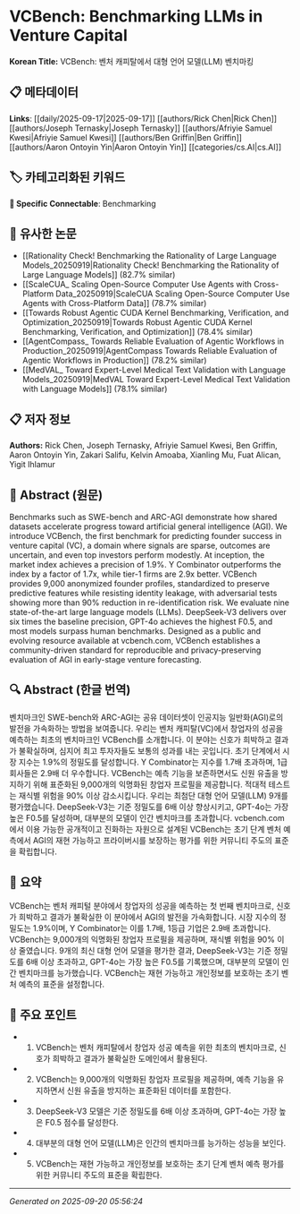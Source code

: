 # VCBench: Benchmarking LLMs in Venture Capital

**Korean Title:** VCBench: 벤처 캐피탈에서 대형 언어 모델(LLM) 벤치마킹

## 📋 메타데이터

**Links**: [[daily/2025-09-17|2025-09-17]] [[authors/Rick Chen|Rick Chen]] [[authors/Joseph Ternasky|Joseph Ternasky]] [[authors/Afriyie Samuel Kwesi|Afriyie Samuel Kwesi]] [[authors/Ben Griffin|Ben Griffin]] [[authors/Aaron Ontoyin Yin|Aaron Ontoyin Yin]] [[categories/cs.AI|cs.AI]]

## 🏷️ 카테고리화된 키워드
**🔗 Specific Connectable**: Benchmarking

## 🔗 유사한 논문
- [[Rationality Check! Benchmarking the Rationality of Large Language Models_20250919|Rationality Check! Benchmarking the Rationality of Large Language Models]] (82.7% similar)
- [[ScaleCUA_ Scaling Open-Source Computer Use Agents with Cross-Platform Data_20250919|ScaleCUA Scaling Open-Source Computer Use Agents with Cross-Platform Data]] (78.7% similar)
- [[Towards Robust Agentic CUDA Kernel Benchmarking, Verification, and Optimization_20250919|Towards Robust Agentic CUDA Kernel Benchmarking, Verification, and Optimization]] (78.4% similar)
- [[AgentCompass_ Towards Reliable Evaluation of Agentic Workflows in Production_20250919|AgentCompass Towards Reliable Evaluation of Agentic Workflows in Production]] (78.2% similar)
- [[MedVAL_ Toward Expert-Level Medical Text Validation with Language Models_20250919|MedVAL Toward Expert-Level Medical Text Validation with Language Models]] (78.1% similar)

## 📋 저자 정보

**Authors:** Rick Chen, Joseph Ternasky, Afriyie Samuel Kwesi, Ben Griffin, Aaron Ontoyin Yin, Zakari Salifu, Kelvin Amoaba, Xianling Mu, Fuat Alican, Yigit Ihlamur

## 📄 Abstract (원문)

Benchmarks such as SWE-bench and ARC-AGI demonstrate how shared datasets
accelerate progress toward artificial general intelligence (AGI). We introduce
VCBench, the first benchmark for predicting founder success in venture capital
(VC), a domain where signals are sparse, outcomes are uncertain, and even top
investors perform modestly. At inception, the market index achieves a precision
of 1.9%. Y Combinator outperforms the index by a factor of 1.7x, while tier-1
firms are 2.9x better. VCBench provides 9,000 anonymized founder profiles,
standardized to preserve predictive features while resisting identity leakage,
with adversarial tests showing more than 90% reduction in re-identification
risk. We evaluate nine state-of-the-art large language models (LLMs).
DeepSeek-V3 delivers over six times the baseline precision, GPT-4o achieves the
highest F0.5, and most models surpass human benchmarks. Designed as a public
and evolving resource available at vcbench.com, VCBench establishes a
community-driven standard for reproducible and privacy-preserving evaluation of
AGI in early-stage venture forecasting.

## 🔍 Abstract (한글 번역)

벤치마크인 SWE-bench와 ARC-AGI는 공유 데이터셋이 인공지능 일반화(AGI)로의 발전을 가속화하는 방법을 보여줍니다. 우리는 벤처 캐피탈(VC)에서 창업자의 성공을 예측하는 최초의 벤치마크인 VCBench를 소개합니다. 이 분야는 신호가 희박하고 결과가 불확실하며, 심지어 최고 투자자들도 보통의 성과를 내는 곳입니다. 초기 단계에서 시장 지수는 1.9%의 정밀도를 달성합니다. Y Combinator는 지수를 1.7배 초과하며, 1급 회사들은 2.9배 더 우수합니다. VCBench는 예측 기능을 보존하면서도 신원 유출을 방지하기 위해 표준화된 9,000개의 익명화된 창업자 프로필을 제공합니다. 적대적 테스트는 재식별 위험을 90% 이상 감소시킵니다. 우리는 최첨단 대형 언어 모델(LLM) 9개를 평가했습니다. DeepSeek-V3는 기준 정밀도를 6배 이상 향상시키고, GPT-4o는 가장 높은 F0.5를 달성하며, 대부분의 모델이 인간 벤치마크를 초과합니다. vcbench.com에서 이용 가능한 공개적이고 진화하는 자원으로 설계된 VCBench는 초기 단계 벤처 예측에서 AGI의 재현 가능하고 프라이버시를 보장하는 평가를 위한 커뮤니티 주도의 표준을 확립합니다.

## 📝 요약

VCBench는 벤처 캐피털 분야에서 창업자의 성공을 예측하는 첫 번째 벤치마크로, 신호가 희박하고 결과가 불확실한 이 분야에서 AGI의 발전을 가속화합니다. 시장 지수의 정밀도는 1.9%이며, Y Combinator는 이를 1.7배, 1등급 기업은 2.9배 초과합니다. VCBench는 9,000개의 익명화된 창업자 프로필을 제공하며, 재식별 위험을 90% 이상 줄였습니다. 9개의 최신 대형 언어 모델을 평가한 결과, DeepSeek-V3는 기준 정밀도를 6배 이상 초과하고, GPT-4o는 가장 높은 F0.5를 기록했으며, 대부분의 모델이 인간 벤치마크를 능가했습니다. VCBench는 재현 가능하고 개인정보를 보호하는 초기 벤처 예측의 표준을 설정합니다.

## 🎯 주요 포인트

- 1. VCBench는 벤처 캐피탈에서 창업자 성공 예측을 위한 최초의 벤치마크로, 신호가 희박하고 결과가 불확실한 도메인에서 활용된다.

- 2. VCBench는 9,000개의 익명화된 창업자 프로필을 제공하며, 예측 기능을 유지하면서 신원 유출을 방지하는 표준화된 데이터를 포함한다.

- 3. DeepSeek-V3 모델은 기준 정밀도를 6배 이상 초과하며, GPT-4o는 가장 높은 F0.5 점수를 달성한다.

- 4. 대부분의 대형 언어 모델(LLM)은 인간의 벤치마크를 능가하는 성능을 보인다.

- 5. VCBench는 재현 가능하고 개인정보를 보호하는 초기 단계 벤처 예측 평가를 위한 커뮤니티 주도의 표준을 확립한다.

---

*Generated on 2025-09-20 05:56:24*